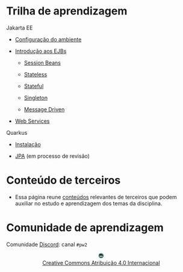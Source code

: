 # Trilha de aprendizagem

Jakarta EE

  * [Configuração do ambiente](topicos/ambiente/ambiente.md)

  * [Introdução aos EJBs](topicos/introducaoEJB/introducao.md)

    * [Session Beans](topicos/sessionbeans/sessionbeans.md)

    * [Stateless](topicos/stateless/stateless.md)

    * [Stateful](topicos/stateful/stateful.md)

    * [Singleton](topicos/singleton/singleton.md)

    * [Message Driven](topicos/mdb/mdb.md)

* [Web Services](topicos/webservices/webservices.md)

Quarkus

* [Instalação](topicos/quarkus-install/install.md)
  
* [JPA](topicos/jpa/jpa.md) (em processo de revisão)

# Conteúdo de terceiros

* Essa página reune [conteúdos](topicos/terceiros/terceiros.md) relevantes de terceiros que podem auxiliar no estudo e aprendizagem dos temas da disciplina.

# Comunidade de aprendizagem

Comunidade [Discord](https://discord.com/invite/C29cqvm): canal `#pw2`

<center>
<a href="https://rpmhub.dev" target="blanck"><img src="imgs/logo.png" alt="Rodrigo Prestes Machado" width="3%" height="3%" border=0 style="border:0; text-decoration:none; outline:none"></a><br/>
<a rel="license" href="http://creativecommons.org/licenses/by/4.0/">Creative Commons Atribuição 4.0 Internacional</a>
</center>